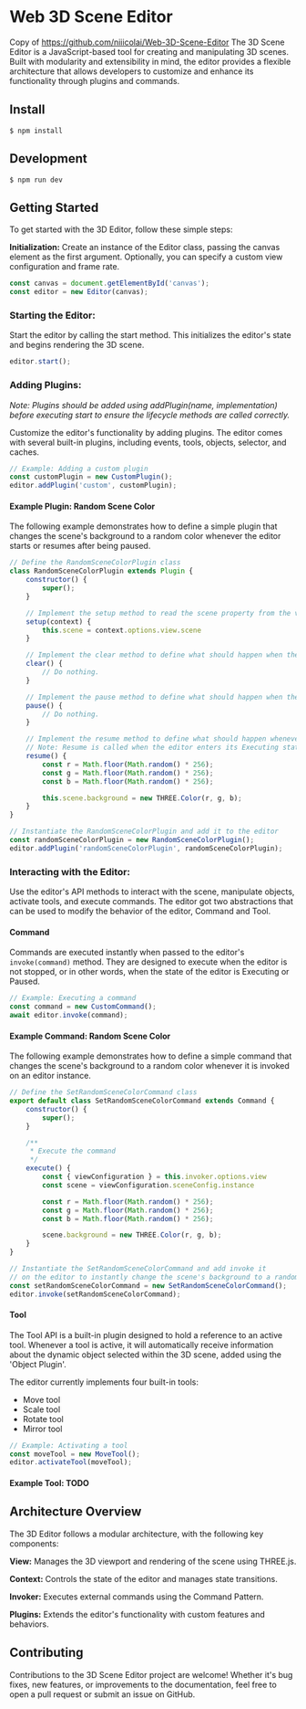 # Web 3D Scene Editor
Copy of https://github.com/niiicolai/Web-3D-Scene-Editor
The 3D Scene Editor is a JavaScript-based tool for creating and manipulating 3D scenes. Built with modularity and extensibility in mind, the editor provides a flexible architecture that allows developers to customize and enhance its functionality through plugins and commands.

## Install
```
$ npm install
```

## Development
```
$ npm run dev
```

## Getting Started
To get started with the 3D Editor, follow these simple steps:

**Initialization:** Create an instance of the Editor class, passing the canvas element as the first argument. Optionally, you can specify a custom view configuration and frame rate.

```javascript
const canvas = document.getElementById('canvas');
const editor = new Editor(canvas);
```

### Starting the Editor: 
Start the editor by calling the start method. This initializes the editor's state and begins rendering the 3D scene.

```javascript
editor.start();
```

### Adding Plugins: 
*Note: Plugins should be added using addPlugin(name, implementation) before executing start to ensure the lifecycle methods are called correctly.*

Customize the editor's functionality by adding plugins. The editor comes with several built-in plugins, including events, tools, objects, selector, and caches.

```javascript
// Example: Adding a custom plugin
const customPlugin = new CustomPlugin();
editor.addPlugin('custom', customPlugin);
```

#### Example Plugin: Random Scene Color
The following example demonstrates how to define a simple plugin that changes the scene's background to a random color whenever the editor starts or resumes after being paused.

```javascript
// Define the RandomSceneColorPlugin class
class RandomSceneColorPlugin extends Plugin {
    constructor() {
        super();
    }

    // Implement the setup method to read the scene property from the view.
    setup(context) {
        this.scene = context.options.view.scene
    }

    // Implement the clear method to define what should happen when the editor stops.
    clear() {
        // Do nothing.
    }

    // Implement the pause method to define what should happen when the editor pauses.
    pause() {
        // Do nothing.
    }

    // Implement the resume method to define what should happen whenever the editor resumes.
    // Note: Resume is called when the editor enters its Executing state.
    resume() {
        const r = Math.floor(Math.random() * 256);
        const g = Math.floor(Math.random() * 256);
        const b = Math.floor(Math.random() * 256);

        this.scene.background = new THREE.Color(r, g, b);
    }
}

// Instantiate the RandomSceneColorPlugin and add it to the editor
const randomSceneColorPlugin = new RandomSceneColorPlugin();
editor.addPlugin('randomSceneColorPlugin', randomSceneColorPlugin);
```

### Interacting with the Editor: 
Use the editor's API methods to interact with the scene, manipulate objects, activate tools, and execute commands.
The editor got two abstractions that can be used to modify the behavior of the editor, Command and Tool. 

#### Command
Commands are executed instantly when passed to the editor's `invoke(command)` method. They are designed to execute when the editor is not stopped, or in other words, when the state of the editor is Executing or Paused.

```javascript
// Example: Executing a command
const command = new CustomCommand();
await editor.invoke(command);
```

#### Example Command: Random Scene Color
The following example demonstrates how to define a simple command that changes the scene's background to a random color whenever it is invoked on an editor instance.

```javascript
// Define the SetRandomSceneColorCommand class
export default class SetRandomSceneColorCommand extends Command {
    constructor() {
        super();
    }

    /**
     * Execute the command
     */
    execute() {
        const { viewConfiguration } = this.invoker.options.view
        const scene = viewConfiguration.sceneConfig.instance

        const r = Math.floor(Math.random() * 256);
        const g = Math.floor(Math.random() * 256);
        const b = Math.floor(Math.random() * 256);

        scene.background = new THREE.Color(r, g, b);
    }
}

// Instantiate the SetRandomSceneColorCommand and add invoke it
// on the editor to instantly change the scene's background to a random color
const setRandomSceneColorCommand = new SetRandomSceneColorCommand();
editor.invoke(setRandomSceneColorCommand);
```

#### Tool
The Tool API is a built-in plugin designed to hold a reference to an active tool. Whenever a tool is active, it will automatically receive information about the dynamic object selected within the 3D scene, added using the 'Object Plugin'.

The editor currently implements four built-in tools:
- Move tool
- Scale tool
- Rotate tool
- Mirror tool

```javascript
// Example: Activating a tool
const moveTool = new MoveTool();
editor.activateTool(moveTool);
```

#### Example Tool: TODO


## Architecture Overview
The 3D Editor follows a modular architecture, with the following key components:

**View:** Manages the 3D viewport and rendering of the scene using THREE.js.

**Context:** Controls the state of the editor and manages state transitions.

**Invoker:** Executes external commands using the Command Pattern.

**Plugins:** Extends the editor's functionality with custom features and behaviors.

## Contributing
Contributions to the 3D Scene Editor project are welcome! Whether it's bug fixes, new features, or improvements to the documentation, feel free to open a pull request or submit an issue on GitHub.
